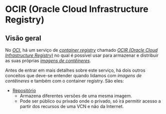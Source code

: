 # OCIR (Oracle Cloud Infrastructure Registry)

## Visão geral

No _[OCI](https://www.oracle.com/cloud/)_, há um serviço de _[container registry](https://docs.oracle.com/en-us/iaas/Content/Registry/Concepts/registryoverview.htm)_ chamado _[OCIR (Oracle Cloud Infrastructure Registry)](https://www.oracle.com/br/cloud/cloud-native/container-registry/)_ no qual é possível usar para armazenar e distribuir as suas próprias _[imagens de contêineres](https://docs.oracle.com/en-us/iaas/Content/Registry/Concepts/registryconcepts.htm#About_Images)_.

Antes de entrar em mais detalhes sobre este serviço, há dois outros conceitos que deve-se entender quando lidamos com _imagens de contêineres_ e também com o container registry. São eles:

- [Repositório](https://docs.oracle.com/en-us/iaas/Content/Registry/Concepts/registryconcepts.htm#About_Repositories)
    - Armazena diferentes versões de uma mesma imagem.
    - Pode ser público ou privado onde o privado, só irá permitir acesso a partir dos recursos de uma VCN e não da Internet. 

